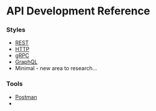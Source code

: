 # API Development Reference

### Styles

- [REST](rest-api/)
- [HTTP](http-api/)
- [gRPC](grpc-api/)
- [GraphQL](graphql-api/)
- Minimal - new area to research...

### Tools

- [Postman](./postman)
-
